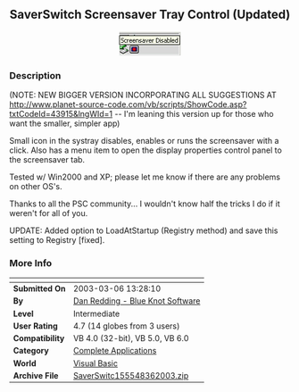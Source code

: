 ﻿<div align="center">

## SaverSwitch Screensaver Tray Control \(Updated\)

<img src="PIC200336746177134.jpg">
</div>

### Description

(NOTE: NEW BIGGER VERSION INCORPORATING ALL SUGGESTIONS AT http://www.planet-source-code.com/vb/scripts/ShowCode.asp?txtCodeId=43915&lngWId=1 -- I'm leaning this version up for those who want the smaller, simpler app)

Small icon in the systray disables, enables or runs the screensaver with a click. Also has a menu item to open the display properties control panel to the screensaver tab.

Tested w/ Win2000 and XP; please let me know if there are any problems on other OS's.

Thanks to all the PSC community... I wouldn't know half the tricks I do if it weren't for all of you.

UPDATE: Added option to LoadAtStartup (Registry method) and save this setting to Registry [fixed].
 
### More Info
 


<span>             |<span>
---                |---
**Submitted On**   |2003-03-06 13:28:10
**By**             |[Dan Redding \- Blue Knot Software](https://github.com/Planet-Source-Code/PSCIndex/blob/master/ByAuthor/dan-redding-blue-knot-software.md)
**Level**          |Intermediate
**User Rating**    |4.7 (14 globes from 3 users)
**Compatibility**  |VB 4\.0 \(32\-bit\), VB 5\.0, VB 6\.0
**Category**       |[Complete Applications](https://github.com/Planet-Source-Code/PSCIndex/blob/master/ByCategory/complete-applications__1-27.md)
**World**          |[Visual Basic](https://github.com/Planet-Source-Code/PSCIndex/blob/master/ByWorld/visual-basic.md)
**Archive File**   |[SaverSwitc155548362003\.zip](https://github.com/Planet-Source-Code/dan-redding-blue-knot-software-saverswitch-screensaver-tray-control-updated__1-43788/archive/master.zip)








